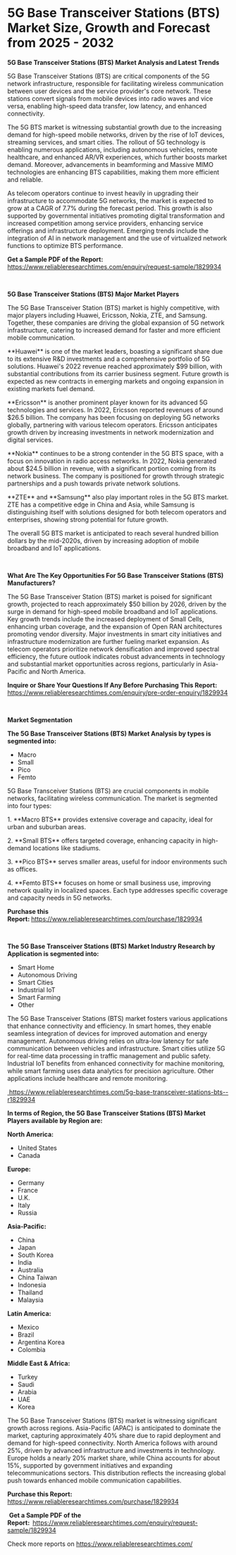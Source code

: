 <p><h1>5G Base Transceiver Stations (BTS) Market Size, Growth and Forecast from 2025 - 2032</h1></p><p><strong>5G Base Transceiver Stations (BTS) Market Analysis and Latest Trends</strong></p>
<p><p>5G Base Transceiver Stations (BTS) are critical components of the 5G network infrastructure, responsible for facilitating wireless communication between user devices and the service provider's core network. These stations convert signals from mobile devices into radio waves and vice versa, enabling high-speed data transfer, low latency, and enhanced connectivity.</p><p>The 5G BTS market is witnessing substantial growth due to the increasing demand for high-speed mobile networks, driven by the rise of IoT devices, streaming services, and smart cities. The rollout of 5G technology is enabling numerous applications, including autonomous vehicles, remote healthcare, and enhanced AR/VR experiences, which further boosts market demand. Moreover, advancements in beamforming and Massive MIMO technologies are enhancing BTS capabilities, making them more efficient and reliable.</p><p>As telecom operators continue to invest heavily in upgrading their infrastructure to accommodate 5G networks, the market is expected to grow at a CAGR of 7.7% during the forecast period. This growth is also supported by governmental initiatives promoting digital transformation and increased competition among service providers, enhancing service offerings and infrastructure deployment. Emerging trends include the integration of AI in network management and the use of virtualized network functions to optimize BTS performance.</p></p>
<p><strong>Get a Sample PDF of the Report:&nbsp;</strong> <a href="https://www.reliableresearchtimes.com/enquiry/request-sample/1829934?utm_campaign=2205&utm_medium=2&utm_source=Github&utm_content=ia&utm_term=06042025&utm_id=5g-base-transceiver-stations-bts">https://www.reliableresearchtimes.com/enquiry/request-sample/1829934</a></p>
<p>&nbsp;</p>
<p><strong>5G Base Transceiver Stations (BTS) Major Market Players</strong></p>
<p><p>The 5G Base Transceiver Station (BTS) market is highly competitive, with major players including Huawei, Ericsson, Nokia, ZTE, and Samsung. Together, these companies are driving the global expansion of 5G network infrastructure, catering to increased demand for faster and more efficient mobile communication.</p><p>**Huawei** is one of the market leaders, boasting a significant share due to its extensive R&D investments and a comprehensive portfolio of 5G solutions. Huawei's 2022 revenue reached approximately $99 billion, with substantial contributions from its carrier business segment. Future growth is expected as new contracts in emerging markets and ongoing expansion in existing markets fuel demand.</p><p>**Ericsson** is another prominent player known for its advanced 5G technologies and services. In 2022, Ericsson reported revenues of around $26.5 billion. The company has been focusing on deploying 5G networks globally, partnering with various telecom operators. Ericsson anticipates growth driven by increasing investments in network modernization and digital services.</p><p>**Nokia** continues to be a strong contender in the 5G BTS space, with a focus on innovation in radio access networks. In 2022, Nokia generated about $24.5 billion in revenue, with a significant portion coming from its network business. The company is positioned for growth through strategic partnerships and a push towards private network solutions.</p><p>**ZTE** and **Samsung** also play important roles in the 5G BTS market. ZTE has a competitive edge in China and Asia, while Samsung is distinguishing itself with solutions designed for both telecom operators and enterprises, showing strong potential for future growth.</p><p>The overall 5G BTS market is anticipated to reach several hundred billion dollars by the mid-2020s, driven by increasing adoption of mobile broadband and IoT applications.</p></p>
<p>&nbsp;</p>
<p><strong>What Are The Key Opportunities For 5G Base Transceiver Stations (BTS) Manufacturers?</strong></p>
<p><p>The 5G Base Transceiver Station (BTS) market is poised for significant growth, projected to reach approximately $50 billion by 2026, driven by the surge in demand for high-speed mobile broadband and IoT applications. Key growth trends include the increased deployment of Small Cells, enhancing urban coverage, and the expansion of Open RAN architectures promoting vendor diversity. Major investments in smart city initiatives and infrastructure modernization are further fueling market expansion. As telecom operators prioritize network densification and improved spectral efficiency, the future outlook indicates robust advancements in technology and substantial market opportunities across regions, particularly in Asia-Pacific and North America.</p></p>
<p><strong>Inquire or Share Your Questions If Any Before Purchasing This Report:</strong> <a href="https://www.reliableresearchtimes.com/enquiry/pre-order-enquiry/1829934?utm_campaign=2205&utm_medium=2&utm_source=Github&utm_content=ia&utm_term=06042025&utm_id=5g-base-transceiver-stations-bts">https://www.reliableresearchtimes.com/enquiry/pre-order-enquiry/1829934</a></p>
<p>&nbsp;</p>
<p><strong>Market Segmentation</strong></p>
<p><strong>The 5G Base Transceiver Stations (BTS) Market Analysis by types is segmented into:</strong></p>
<p><ul><li>Macro</li><li>Small</li><li>Pico</li><li>Femto</li></ul></p>
<p><p>5G Base Transceiver Stations (BTS) are crucial components in mobile networks, facilitating wireless communication. The market is segmented into four types: </p><p>1. **Macro BTS** provides extensive coverage and capacity, ideal for urban and suburban areas. </p><p>2. **Small BTS** offers targeted coverage, enhancing capacity in high-demand locations like stadiums. </p><p>3. **Pico BTS** serves smaller areas, useful for indoor environments such as offices. </p><p>4. **Femto BTS** focuses on home or small business use, improving network quality in localized spaces. Each type addresses specific coverage and capacity needs in 5G networks.</p></p>
<p><strong>Purchase this Report:&nbsp;</strong><a href="https://www.reliableresearchtimes.com/purchase/1829934?utm_campaign=2205&utm_medium=2&utm_source=Github&utm_content=ia&utm_term=06042025&utm_id=5g-base-transceiver-stations-bts">https://www.reliableresearchtimes.com/purchase/1829934</a></p>
<p>&nbsp;</p>
<p><strong>The 5G Base Transceiver Stations (BTS) Market Industry Research by Application is segmented into:</strong></p>
<p><ul><li>Smart Home</li><li>Autonomous Driving</li><li>Smart Cities</li><li>Industrial IoT</li><li>Smart Farming</li><li>Other</li></ul></p>
<p><p>The 5G Base Transceiver Stations (BTS) market fosters various applications that enhance connectivity and efficiency. In smart homes, they enable seamless integration of devices for improved automation and energy management. Autonomous driving relies on ultra-low latency for safe communication between vehicles and infrastructure. Smart cities utilize 5G for real-time data processing in traffic management and public safety. Industrial IoT benefits from enhanced connectivity for machine monitoring, while smart farming uses data analytics for precision agriculture. Other applications include healthcare and remote monitoring.</p></p>
<p><a href="https://www.reliableresearchtimes.com/5g-base-transceiver-stations-bts--r1829934?utm_campaign=2205&utm_medium=2&utm_source=Github&utm_content=ia&utm_term=06042025&utm_id=5g-base-transceiver-stations-bts">&nbsp;https://www.reliableresearchtimes.com/5g-base-transceiver-stations-bts--r1829934</a></p>
<p><strong>In terms of Region, the 5G Base Transceiver Stations (BTS) Market Players available by Region are:</strong></p>
<p>
    <p> <strong> North America: </strong>
        <ul>
            <li>United States</li>
            <li>Canada</li>
        </ul>
        </p> 
    <p> <strong> Europe: </strong>
        <ul>
            <li>Germany</li>
            <li>France</li>
            <li>U.K.</li>
            <li>Italy</li>
            <li>Russia</li>
        </ul>
        </p> 
    <p> <strong> Asia-Pacific: </strong>
        <ul>
            <li>China</li>
            <li>Japan</li>
            <li>South Korea</li>
            <li>India</li>
            <li>Australia</li>
            <li>China Taiwan</li>
            <li>Indonesia</li>
            <li>Thailand</li>
            <li>Malaysia</li>
        </ul>
        </p> 
    <p> <strong> Latin America: </strong>
        <ul>
            <li>Mexico</li>
            <li>Brazil</li>
            <li>Argentina Korea</li>
            <li>Colombia</li>
        </ul>
        </p> 
    <p> <strong> Middle East & Africa: </strong>
        <ul>
            <li>Turkey</li>
            <li>Saudi</li>
            <li>Arabia</li>
            <li>UAE</li>
            <li>Korea</li>
        </ul>
    </p>
    </p>
<p><p>The 5G Base Transceiver Stations (BTS) market is witnessing significant growth across regions. Asia-Pacific (APAC) is anticipated to dominate the market, capturing approximately 40% share due to rapid deployment and demand for high-speed connectivity. North America follows with around 25%, driven by advanced infrastructure and investments in technology. Europe holds a nearly 20% market share, while China accounts for about 15%, supported by government initiatives and expanding telecommunications sectors. This distribution reflects the increasing global push towards enhanced mobile communication capabilities.</p></p>
<p><strong>Purchase this Report: </strong><a href="https://www.reliableresearchtimes.com/purchase/1829934?utm_campaign=2205&utm_medium=2&utm_source=Github&utm_content=ia&utm_term=06042025&utm_id=5g-base-transceiver-stations-bts">https://www.reliableresearchtimes.com/purchase/1829934</a></p>
<p>&nbsp;<strong>Get a Sample PDF of the Report:&nbsp;&nbsp;</strong><a href="https://www.reliableresearchtimes.com/enquiry/request-sample/1829934?utm_campaign=2205&utm_medium=2&utm_source=Github&utm_content=ia&utm_term=06042025&utm_id=5g-base-transceiver-stations-bts">https://www.reliableresearchtimes.com/enquiry/request-sample/1829934</a></p>
<p><strong></strong></p>
<p>Check more reports on <a href="https://www.reliableresearchtimes.com/?utm_campaign=2205&utm_medium=2&utm_source=Github&utm_content=ia&utm_term=06042025&utm_id=5g-base-transceiver-stations-bts">https://www.reliableresearchtimes.com/</a></p>